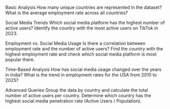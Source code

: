Basic Analysis
How many unique countries are represented in the dataset? 
What is the average employment rate across all countries? 


Social Media Trends 
Which social media platform has the highest number of active users? 
Identify the country with the most active users on TikTok in 2023. 


Employment vs. Social Media Usage 
Is there a correlation between employment rate and the number of active users? 
Find the country with the highest employment rate and check which social media platform is most popular there. 


Time-Based Analysis
How has social media usage changed over the years in India?
What is the trend in employment rates for the USA from 2010 to 2025? 


Advanced Queries
Group the data by country and calculate the total number of active users per country. 
Determine which country has the highest social media penetration rate (Active Users / Population). 
